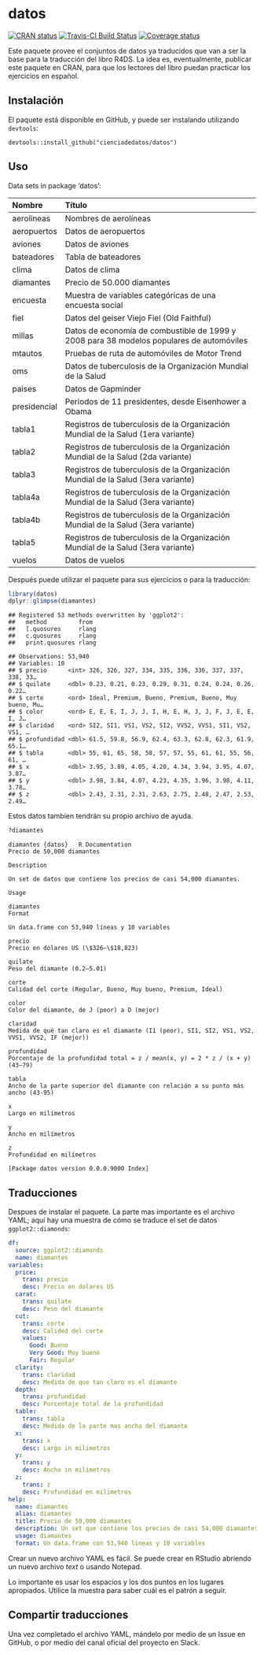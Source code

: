 datos
================

[![CRAN
status](https://www.r-pkg.org/badges/version/datos)](https://cran.r-project.org/package=datos)
[![Travis-CI Build
Status](https://travis-ci.org/cienciadedatos/datos.svg?branch=master)](https://travis-ci.org/cienciadedatos/datos)
[![Coverage
status](https://codecov.io/gh/cienciadedatos/datos/branch/master/graph/badge.svg)](https://codecov.io/github/cienciadedatos/datos?branch=master)

Este paquete provee el conjuntos de datos ya traducidos que van a ser la
base para la traducción del libro R4DS. La idea es, eventualmente,
publicar este paquete en CRAN, para que los lectores del libro puedan
practicar los ejercicios en español.

## Instalación

El paquete está disponible en GitHub, y puede ser instalando utilizando
`devtools`:

    devtools::install_github("cienciadedatos/datos")

## Uso

Data sets in package
‘datos’:

| Nombre       | Título                                                                                   |
| :----------- | :--------------------------------------------------------------------------------------- |
| aerolineas   | Nombres de aerolíneas                                                                    |
| aeropuertos  | Datos de aeropuertos                                                                     |
| aviones      | Datos de aviones                                                                         |
| bateadores   | Tabla de bateadores                                                                      |
| clima        | Datos de clima                                                                           |
| diamantes    | Precio de 50.000 diamantes                                                               |
| encuesta     | Muestra de variables categóricas de una encuesta social                                  |
| fiel         | Datos del geiser Viejo Fiel (Old Faithful)                                               |
| millas       | Datos de economía de combustible de 1999 y 2008 para 38 modelos populares de automóviles |
| mtautos      | Pruebas de ruta de automóviles de Motor Trend                                            |
| oms          | Datos de tuberculosis de la Organización Mundial de la Salud                             |
| paises       | Datos de Gapminder                                                                       |
| presidencial | Periodos de 11 presidentes, desde Eisenhower a Obama                                     |
| tabla1       | Registros de tuberculosis de la Organización Mundial de la Salud (1era variante)         |
| tabla2       | Registros de tuberculosis de la Organización Mundial de la Salud (2da variante)          |
| tabla3       | Registros de tuberculosis de la Organización Mundial de la Salud (3era variante)         |
| tabla4a      | Registros de tuberculosis de la Organización Mundial de la Salud (3era variante)         |
| tabla4b      | Registros de tuberculosis de la Organización Mundial de la Salud (3era variante)         |
| tabla5       | Registros de tuberculosis de la Organización Mundial de la Salud (3era variante)         |
| vuelos       | Datos de vuelos                                                                          |

Después puede utilizar el paquete para sus ejercicios o para la
traducción:

``` r
library(datos)
dplyr::glimpse(diamantes)
```

    ## Registered S3 methods overwritten by 'ggplot2':
    ##   method         from 
    ##   [.quosures     rlang
    ##   c.quosures     rlang
    ##   print.quosures rlang

    ## Observations: 53,940
    ## Variables: 10
    ## $ precio      <int> 326, 326, 327, 334, 335, 336, 336, 337, 337, 338, 33…
    ## $ quilate     <dbl> 0.23, 0.21, 0.23, 0.29, 0.31, 0.24, 0.24, 0.26, 0.22…
    ## $ corte       <ord> Ideal, Premium, Bueno, Premium, Bueno, Muy bueno, Mu…
    ## $ color       <ord> E, E, E, I, J, J, I, H, E, H, J, J, F, J, E, E, I, J…
    ## $ claridad    <ord> SI2, SI1, VS1, VS2, SI2, VVS2, VVS1, SI1, VS2, VS1, …
    ## $ profundidad <dbl> 61.5, 59.8, 56.9, 62.4, 63.3, 62.8, 62.3, 61.9, 65.1…
    ## $ tabla       <dbl> 55, 61, 65, 58, 58, 57, 57, 55, 61, 61, 55, 56, 61, …
    ## $ x           <dbl> 3.95, 3.89, 4.05, 4.20, 4.34, 3.94, 3.95, 4.07, 3.87…
    ## $ y           <dbl> 3.98, 3.84, 4.07, 4.23, 4.35, 3.96, 3.98, 4.11, 3.78…
    ## $ z           <dbl> 2.43, 2.31, 2.31, 2.63, 2.75, 2.48, 2.47, 2.53, 2.49…

Estos datos tambien tendrán su propio archivo de ayuda.

``` r
?diamantes
```

    diamantes {datos}   R Documentation
    Precio de 50,000 diamantes
    
    Description
    
    Un set de datos que contiene los precios de casi 54,000 diamantes.
    
    Usage
    
    diamantes
    Format
    
    Un data.frame con 53,940 líneas y 10 variables
    
    precio
    Precio en dólares US (\$326–\$18,823)
    
    quilate
    Peso del diamante (0.2–5.01)
    
    corte
    Calidad del corte (Regular, Bueno, Muy bueno, Premium, Ideal)
    
    color
    Color del diamante, de J (peor) a D (mejor)
    
    claridad
    Medida de qué tan claro es el diamante (I1 (peor), SI1, SI2, VS1, VS2, VVS1, VVS2, IF (mejor))
    
    profundidad
    Porcentaje de la profundidad total = z / mean(x, y) = 2 * z / (x + y) (43–79)
    
    tabla
    Ancho de la parte superior del diamante con relación a su punto más ancho (43-95)
    
    x
    Largo en milímetros
    
    y
    Ancho en milímetros
    
    z
    Profundidad en milímetros
    
    [Package datos version 0.0.0.9000 Index]

## Traducciones

Despues de instalar el paquete. La parte mas importante es el archivo
YAML; aquí hay una muestra de cómo se traduce el set de datos
`ggplot2::diamonds`:

``` yml
df:
  source: ggplot2::diamonds
  name: diamantes
variables:
  price:
    trans: precio
    desc: Precio en dolares US
  carat:
    trans: quilate
    desc: Peso del diamante
  cut:
    trans: corte
    desc: Calided del corte
    values:
      Good: Bueno
      Very Good: Muy bueno
      Fair: Regular
  clarity:
    trans: claridad
    desc: Medida de que tan claro es el diamante
  depth:
    trans: profundidad
    desc: Porcentaje total de la profundidad
  table:
    trans: tabla
    desc: Medida de la parte mas ancha del diamante
  x:
    trans: x
    desc: Largo in milimetros
  y:
    trans: y
    desc: Ancho in milimetros
  z:
    trans: z
    desc: Profundidad en milimetros
help:
  name: diamantes
  alias: diamantes
  title: Precio de 50,000 diamantes
  description: Un set que contiene los precios de casi 54,000 diamantes.
  usage: diamantes
  format: Un data.frame con 53,940 lineas y 10 variables
```

Crear un nuevo archivo YAML es fácil. Se puede crear en RStudio abriendo
un nuevo archivo *text* o usando Notepad.

Lo importante es usar los espacios y los dos puntos en los lugares
apropiados. Utilice la muestra para saber cuál es el patrón a seguir.

## Compartir traducciones

Una vez completado el archivo YAML, mándelo por medio de un Issue en
GitHub, o por medio del canal oficial del proyecto en Slack.
